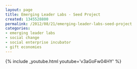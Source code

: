 ```yaml
---
layout: page
title: Emerging Leader Labs - Seed Project
created: 1345528800
permalink: /2012/08/21/emerging-leader-labs-seed-project
categories:
- emerging leader labs
- social change
- social enterprise incubator
- gift economies
---
```

{% include _youtube.html youtube='v3aGoFw04HY' %}
